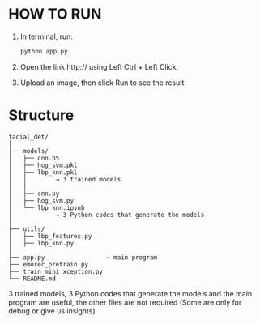 # HOW TO RUN

1. In terminal, run:
   ```bash
   python app.py

2. Open the link http:// using Left Ctrl + Left Click.

3. Upload an image, then click Run to see the result.


# Structure
```
facial_det/
│
├── models/
│   ├── cnn.h5
│   ├── hog_svm.pkl
│   ├── lbp_knn.pkl
│   │        → 3 trained models
│   │
│   ├── cnn.py
│   ├── hog_svm.py
│   └── lbp_knn.ipynb
│            → 3 Python codes that generate the models
│
├── utils/
│   ├── lbp_features.py
│   ├── lbp_knn.py
│
├── app.py                 → main program
├── emorec_pretrain.py
├── train_mini_xception.py
└── README.md
```
3 trained models, 3 Python codes that generate the models and the main program are useful, the other files are not required (Some are only for debug or give us insights).